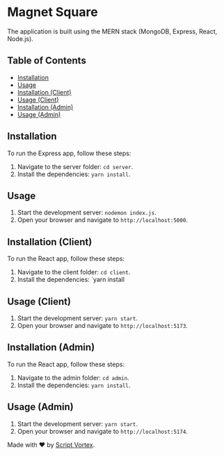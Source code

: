 # Magnet Square

The application is built using the MERN stack (MongoDB, Express, React, Node.js).

## Table of Contents

- [Installation](#installation)
- [Usage](#usage)
- [Installation (Client)](#installation-client)
- [Usage (Client)](#usage-client)
- [Installation (Admin)](#installation-admin)
- [Usage (Admin)](#usage-admin)

## Installation

To run the Express app, follow these steps:

1. Navigate to the server folder: `cd server`.
2. Install the dependencies: `yarn install`.

## Usage

1. Start the development server: `nodemon index.js`.
2. Open your browser and navigate to `http://localhost:5000`.

## Installation (Client)

To run the React app, follow these steps:

1. Navigate to the client folder: `cd client`.
2. Install the dependencies: `yarn install

## Usage (Client)

1. Start the development server: `yarn start`.
2. Open your browser and navigate to `http://localhost:5173`.

## Installation (Admin)

To run the React app, follow these steps:

1. Navigate to the admin folder: `cd admin`.
2. Install the dependencies: `yarn install`.

## Usage (Admin)

1. Start the development server: `yarn start`.
2. Open your browser and navigate to `http://localhost:5174`.

Made with ❤️ by [Script Vortex](https://scriptvortex.com).
